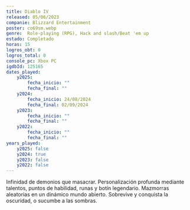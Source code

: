 ```yaml
---
title: Diablo IV
released: 05/06/2023
companie: Blizzard Entertainment
poster: co69sm.webp
genre:  Role-playing (RPG), Hack and slash/Beat 'em up
estado: Completado
horas: 15
logros_obt: 0
logros_total: 0
console_pc: Xbox PC
igdbId: 125165
dates_played:
    y2025:
        fecha_inicio: ""
        fecha_final: ""
    y2024:
        fecha_inicio: 24/08/2024
        fecha_final: 02/09/2024
    y2023:
        fecha_inicio: ""
        fecha_final: ""
    y2022:
        fecha_inicio: ""
        fecha_final: ""
years_played:
    y2025: false
    y2024: true
    y2023: false
    y2022: false
---
```


Infinidad de demonios que masacrar. Personalización profunda mediante talentos, puntos de habilidad, runas y botín legendario. Mazmorras aleatorias en un dinámico mundo abierto. Sobrevive y conquista la oscuridad, o sucumbe a las sombras.